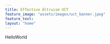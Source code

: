 ```yaml
---
title: Effective Altruism UCT
feature_image: "assets/images/uct_banner.jpeg"
feature_text: 
layout: "home"
---
```

HelloWorld
